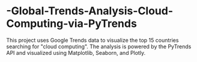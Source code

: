 # -Global-Trends-Analysis-Cloud-Computing-via-PyTrends
This project uses Google Trends data to visualize the top 15 countries searching for "cloud computing". The analysis is powered by the PyTrends API and visualized using Matplotlib, Seaborn, and Plotly.
